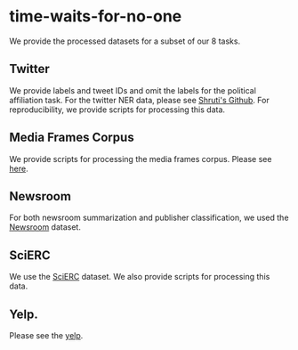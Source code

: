 # time-waits-for-no-one

We provide the processed datasets for a subset of our 8 tasks.

## Twitter 

We provide labels and tweet IDs and omit the labels for the political affiliation task. For the twitter NER data, please see [Shruti's Github](https://github.com/shrutirij/temporal-twitter-corpus). For reproducibility, we provide scripts for processing this data.

## Media Frames Corpus

We provide scripts for processing the media frames corpus. Please see [here](https://github.com/dallascard/media_frames_corpus).

## Newsroom

For both newsroom summarization and publisher classification, we used the [Newsroom](https://lil.nlp.cornell.edu/newsroom/index.html) dataset. 

## SciERC

We use the [SciERC](http://nlp.cs.washington.edu/sciIE/) dataset. We also provide scripts for processing this data.

## Yelp. 

Please see the [yelp](https://www.yelp.com/dataset).
